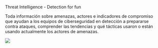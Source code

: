 Threat Intelligence - Detection for fun



Toda información sobre amenazas, actores e indicadores de compromiso que ayudan a los equipos de ciberseguridad en detección a prepararse contra ataques, comprender las tendencias y qué tácticas usaron o están usando actualmente los actores de amenazas.

 <a href="#" alt="Linkedin">
  <img src="https://img.shields.io/badge/-Linkedin-0e76a8?style=flat-square&logo=Linkedin&logoColor=white&link=LINK-DO-SEU-LINKEDIN" /></a>
